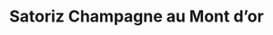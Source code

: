 ---
title: "Satoriz Champagne au Mont d’or"
url: /champagne-au-mont-dor/satoriz-champagne-au-mont-dor/
shop: supermarché
---
